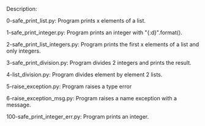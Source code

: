 Description:

0-safe_print_list.py: Program prints x elements of a list.

1-safe_print_integer.py: Program prints an integer with "{:d}".format().

2-safe_print_list_integers.py: Program prints the first x elements of a list and only integers.

3-safe_print_division.py: Program divides 2 integers and prints the result.

4-list_division.py: Program divides element by element 2 lists.

5-raise_exception.py: Program raises a type error

6-raise_exception_msg.py: Program raises a name exception with a message.

100-safe_print_integer_err.py: Program prints an integer.

